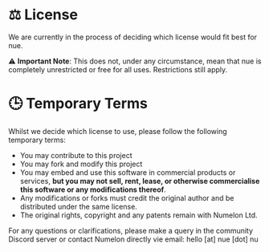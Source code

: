 # ⚖️ License
We are currently in the process of deciding which license would fit best for nue.

⚠️ **Important Note**: This does not, under any circumstance, mean that nue is completely unrestricted or free for all uses. Restrictions still apply.

# 🕒 Temporary Terms
Whilst we decide which license to use, please follow the following temporary terms:

- You may contribute to this project
- You may fork and modify this project
- You may embed and use this software in commercial products or services, **but you may not sell, rent, lease, or otherwise commercialise this software or any modifications thereof**.
- Any modifications or forks must credit the original author and be distributed under the same license.
- The original rights, copyright and any patents remain with Numelon Ltd.

For any questions or clarifications, please make a query in the community Discord server or contact Numelon directly vie email: hello [at] nue [dot] nu